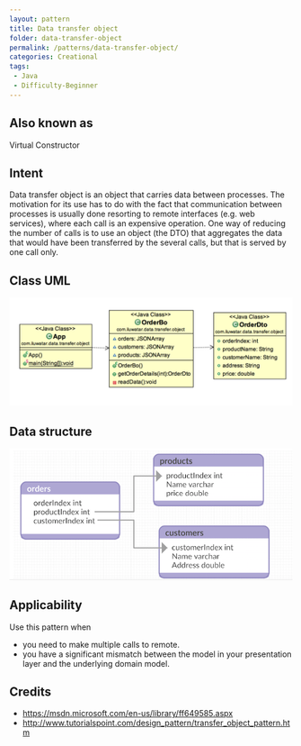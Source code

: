 ```yaml
---
layout: pattern
title: Data transfer object
folder: data-transfer-object
permalink: /patterns/data-transfer-object/
categories: Creational
tags: 
 - Java
 - Difficulty-Beginner 
---
```


## Also known as
Virtual Constructor

## Intent
Data transfer object is an object that carries data between processes. The motivation for its use has to do with the fact that communication between processes is usually done resorting to remote interfaces (e.g. web services), where each call is an expensive operation. One way of reducing the number of calls is to use an object (the DTO) that aggregates the data that would have been transferred by the several calls, but that is served by one call only.

## Class UML
![alt text](./etc/dto_uml.png "data transfer object")

## Data structure
![alt text](./etc/data-diagram.png "data transfer object")

## Applicability
Use this pattern when

* you need to make multiple calls to remote.
* you have a significant mismatch between the model in your presentation layer and the underlying domain model.


## Credits

* https://msdn.microsoft.com/en-us/library/ff649585.aspx
* http://www.tutorialspoint.com/design_pattern/transfer_object_pattern.htm
